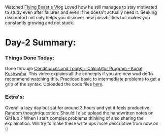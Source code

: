 Watched [Flying Beast's Vlog](https://youtu.be/8bbQIMuen9Q) 
Loved how he still manages to stay motivated to study even after failures and even if he doesn't actually need it. 
Seeking discomfort not only helps you discover new possibilities but makes you constantly growing and not stuck.

# Day-2 Summary: 

### Things Done Today:
Gone through [Conditionals and Loops + Calculator Program - Kunal Kushwaha](https://youtu.be/ldYLYRNaucM).
This video explains all the concepts if you are new wud deffo recommend watching this.
Practiced basic to intermediate problems to get a grip of the syntax. Uploaded the code files [here](/Code/Day2).




### Extra's:

Overall a lazy day but sat for around 3 hours and yet it feels productive.
Random thought/question: Should I also upload the handwritten notes on GitHub ?
When I start complex problems thinking of also sharing the explaination.
Will try to make these write ups more descriptive from now on :)

 

